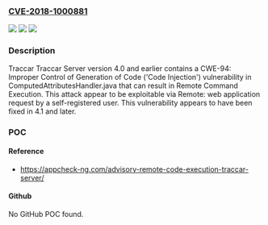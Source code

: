 ### [CVE-2018-1000881](https://cve.mitre.org/cgi-bin/cvename.cgi?name=CVE-2018-1000881)
![](https://img.shields.io/static/v1?label=Product&message=n%2Fa&color=blue)
![](https://img.shields.io/static/v1?label=Version&message=n%2Fa&color=blue)
![](https://img.shields.io/static/v1?label=Vulnerability&message=n%2Fa&color=brighgreen)

### Description

Traccar Traccar Server version 4.0 and earlier contains a CWE-94: Improper Control of Generation of Code ('Code Injection') vulnerability in ComputedAttributesHandler.java that can result in Remote Command Execution. This attack appear to be exploitable via Remote: web application request by a self-registered user. This vulnerability appears to have been fixed in 4.1 and later.

### POC

#### Reference
- https://appcheck-ng.com/advisory-remote-code-execution-traccar-server/

#### Github
No GitHub POC found.


